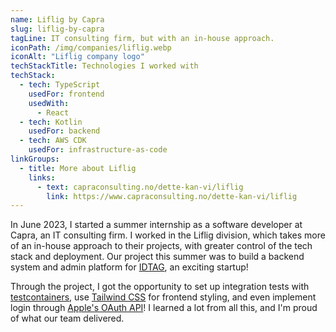 ```yaml
---
name: Liflig by Capra
slug: liflig-by-capra
tagLine: IT consulting firm, but with an in-house approach.
iconPath: /img/companies/liflig.webp
iconAlt: "Liflig company logo"
techStackTitle: Technologies I worked with
techStack:
  - tech: TypeScript
    usedFor: frontend
    usedWith:
      - React
  - tech: Kotlin
    usedFor: backend
  - tech: AWS CDK
    usedFor: infrastructure-as-code
linkGroups:
  - title: More about Liflig
    links:
      - text: capraconsulting.no/dette-kan-vi/liflig
        link: https://www.capraconsulting.no/dette-kan-vi/liflig
---
```


In June 2023, I started a summer internship as a software developer at Capra, an IT consulting firm.
I worked in the Liflig division, which takes more of an in-house approach to their projects, with
greater control of the tech stack and deployment. Our project this summer was to build a backend
system and admin platform for [IDTAG](https://www.idtagtech.com/), an exciting startup!

Through the project, I got the opportunity to set up integration tests with
[testcontainers](https://testcontainers.com/), use [Tailwind CSS](https://tailwindcss.com/) for
frontend styling, and even implement login through
[Apple's OAuth API](https://developer.apple.com/documentation/sign_in_with_apple/sign_in_with_apple_rest_api)!
I learned a lot from all this, and I'm proud of what our team delivered.
